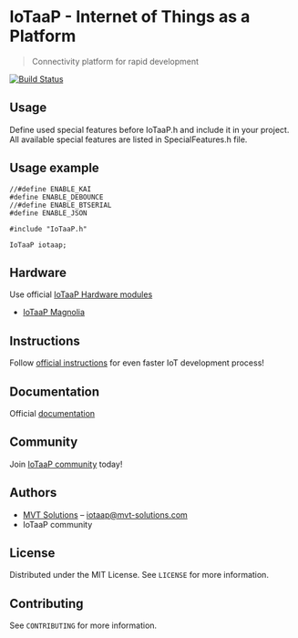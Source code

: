 # IoTaaP - Internet of Things as a Platform
> Connectivity platform for rapid development

[![Build Status](https://travis-ci.org/mvtsolutions/iotaap.svg?branch=master)](https://travis-ci.org/mvtsolutions/iotaap)

## Usage

Define used special features before IoTaaP.h and include it in your project. All available special features are listed in SpecialFeatures.h file.

## Usage example

```
//#define ENABLE_KAI
#define ENABLE_DEBOUNCE
//#define ENABLE_BTSERIAL
#define ENABLE_JSON

#include "IoTaaP.h"

IoTaaP iotaap;
```

## Hardware

Use official [IoTaaP Hardware modules](https://iotaap.mvt-solutions.com/)

* [IoTaaP Magnolia](https://iotaap.mvt-solutions.com/platform/)

## Instructions

Follow [official instructions](https://iotaap.mvt-solutions.com/build/) for even faster IoT development process!

## Documentation

Official [documentation](https://iotaap.mvt-solutions.com/official-docs)

## Community

Join [IoTaaP community](https://iotaap.com/) today!

## Authors

* [MVT Solutions](https://www.mvt-solutions.com) – iotaap@mvt-solutions.com
* IoTaaP community

## License

Distributed under the MIT License. See ``LICENSE`` for more information.

## Contributing

See ``CONTRIBUTING`` for more information.